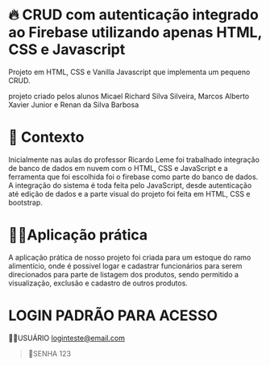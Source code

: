 # 🔥 CRUD com autenticação integrado ao Firebase utilizando apenas HTML, CSS e Javascript

Projeto em HTML, CSS e Vanilla Javascript que implementa um pequeno CRUD.

projeto criado pelos alunos Micael Richard Silva Silveira, Marcos Alberto Xavier Junior e Renan da Silva Barbosa 

# 🧠 Contexto
Inicialmente nas aulas do professor Ricardo Leme foi trabalhado integração de banco de dados em nuvem com o HTML, CSS e JavaScript
e a ferramenta que foi escolhida foi o firebase como parte do banco de dados. A integração do sistema é toda feita pelo JavaScript, desde autenticação até edição de dados e a parte visual do projeto foi feita em HTML, CSS e bootstrap.


# 👨‍💻Aplicação prática 
A aplicação prática de nosso projeto foi criada para um estoque do ramo alimentício,
onde é possivel logar e cadastrar funcionários para serem direcionados para parte de listagem dos produtos, sendo permitido a 
visualização, exclusão e cadastro de outros produtos.

# LOGIN PADRÃO PARA ACESSO #

 👨‍💻USUÁRIO 
loginteste@email.com

> 🔐SENHA 
123